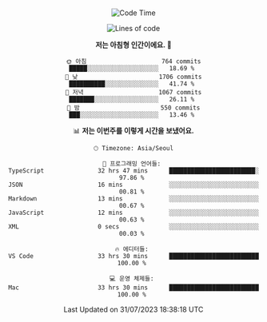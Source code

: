 <div align="center">

<br />

 <!--START_SECTION:waka-->
![Code Time](http://img.shields.io/badge/Code%20Time-1%2C120%20hrs%2053%20mins-blue)

![Lines of code](https://img.shields.io/badge/%EC%A0%80%EB%8A%94%20%EC%97%AC%ED%83%9C%EA%B9%8C%EC%A7%80%20-3.3%20million%20%EC%A4%84%EC%9D%98%20%EC%BD%94%EB%93%9C%EB%A5%BC%20%EC%9E%91%EC%84%B1%ED%96%88%EC%96%B4%EC%9A%94.-blue)

**저는 아침형 인간이에요. 🐤** 

```text
🌞 아침                     764 commits         █████░░░░░░░░░░░░░░░░░░░░   18.69 % 
🌆 낮　                     1706 commits        ██████████░░░░░░░░░░░░░░░   41.74 % 
🌃 저녁                     1067 commits        ███████░░░░░░░░░░░░░░░░░░   26.11 % 
🌙 밤　                     550 commits         ███░░░░░░░░░░░░░░░░░░░░░░   13.46 % 
```


📊 **저는 이번주를 이렇게 시간을 보냈어요.** 

```text
🕑︎ Timezone: Asia/Seoul

💬 프로그래밍 언어들: 
TypeScript               32 hrs 47 mins      ████████████████████████░   97.86 % 
JSON                     16 mins             ░░░░░░░░░░░░░░░░░░░░░░░░░   00.81 % 
Markdown                 13 mins             ░░░░░░░░░░░░░░░░░░░░░░░░░   00.67 % 
JavaScript               12 mins             ░░░░░░░░░░░░░░░░░░░░░░░░░   00.63 % 
XML                      0 secs              ░░░░░░░░░░░░░░░░░░░░░░░░░   00.03 % 

🔥 에디터들: 
VS Code                  33 hrs 30 mins      █████████████████████████   100.00 % 

💻 운영 체제들: 
Mac                      33 hrs 30 mins      █████████████████████████   100.00 % 
```


 Last Updated on 31/07/2023 18:38:18 UTC
<!--END_SECTION:waka-->

</div>
